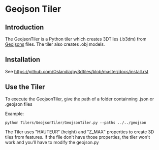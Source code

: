 # Geojson Tiler

## Introduction
The GeojsonTiler is a Python tiler which creates 3DTiles (.b3dm) from [Geojsons](https://en.wikipedia.org/wiki/GeoJSON) files.
The tiler also creates .obj models.

## Installation
See https://github.com/Oslandia/py3dtiles/blob/master/docs/install.rst

## Use the Tiler
To execute the GeojsonTiler, give the path of a folder containning .json or .geojson files

Example:
```
python Tilers/GeojsonTiler/GeojsonTiler.py --paths ../../geojson
```

The Tiler uses "HAUTEUR" (height) and "Z_MAX" properties to create 3D tiles from features.
If the file don't have those properties, the tiler won't work and you'll have to modify the geojson.py
